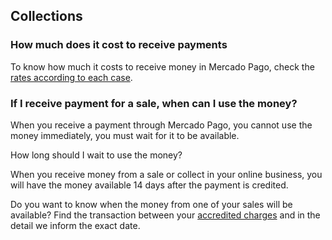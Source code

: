 ## Collections

### How much does it cost to receive payments

To know how much it costs to receive money in Mercado Pago, check the [rates according to each case](https://www.mercadopago.com.ar/ayuda/comision-recibir-pagos_220).

### If I receive payment for a sale, when can I use the money?

When you receive a payment through Mercado Pago, you cannot use the money immediately, you must wait for it to be available.

How long should I wait to use the money?

When you receive money from a sale or collect in your online business, you will have the money available 14 days after the payment is credited.


Do you want to know when the money from one of your sales will be available? Find the transaction between your [accredited charges](http://www.mercadopago.com.ar/ayuda/payments) and in the detail we inform the exact date.
